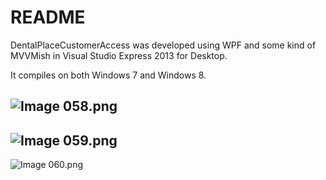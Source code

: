 # README #

DentalPlaceCustomerAccess was developed using WPF and some kind of MVVMish in Visual Studio Express 2013 for Desktop. 

It compiles on both Windows 7 and Windows 8.

![Image 058.png](https://bitbucket.org/repo/Roqadj/images/3439258732-Image%20058.png)
---------------------------------------
![Image 059.png](https://bitbucket.org/repo/Roqadj/images/2538884255-Image%20059.png)
---------------------------------------
![Image 060.png](https://bitbucket.org/repo/Roqadj/images/2528323022-Image%20060.png)
